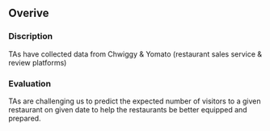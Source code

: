 ## Overive

### Discription
TAs have collected data from Chwiggy & Yomato (restaurant sales service & review platforms)

### Evaluation
TAs are challenging us to predict the expected number of visitors to a given restaurant on given date to help the restaurants be better equipped and prepared.

